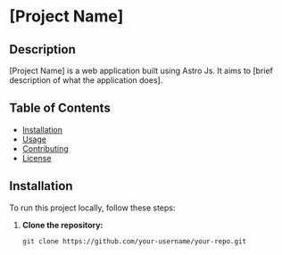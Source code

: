# [Project Name]

## Description

[Project Name] is a web application built using Astro Js. It aims to [brief description of what the application does].

## Table of Contents

- [Installation](#installation)
- [Usage](#usage)
- [Contributing](#contributing)
- [License](#license)

## Installation

To run this project locally, follow these steps:

1. **Clone the repository:**
   ```bash
   git clone https://github.com/your-username/your-repo.git
